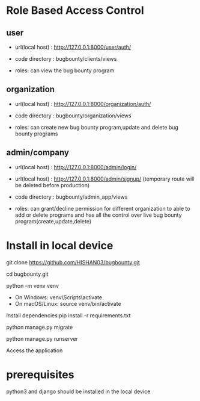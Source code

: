 # Role Based Access Control 

## user
- url(local host) : http://127.0.0.1:8000/user/auth/
- code directory  : bugbounty/clients/views

- roles: can view the bug bounty program

## organization
- url(local host) : http://127.0.0.1:8000/organization/auth/
- code directory  : bugbounty/organization/views

- roles: can create new bug bounty program,update and delete bug bounty programs

## admin/company
- url(local host) : http://127.0.0.1:8000/admin/login/ 
- url(local host) : http://127.0.0.1:8000/admin/signup/ (temporary route will be deleted before production)
- code directory  : bugbounty/admin_app/views

- roles: can grant/decline permission for different organization to able to add or delete programs  and has all the control over live bug bounty program(create,update,delete)



# Install in local device

git clone https://github.com/HISHAN03/bugbounty.git

cd bugbounty.git

python -m venv venv

- On Windows: venv\Scripts\activate
- On macOS/Linux: source venv/bin/activate

Install dependencies:pip install -r requirements.txt

python manage.py migrate

python manage.py runserver

Access the application

# prerequisites

python3 and django should be installed in the local device
